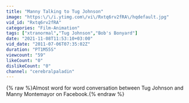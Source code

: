```yaml
---
title: "Manny Talking to Tug Johnson"
image: "https:\/\/i.ytimg.com\/vi\/Rxtq6rv2fRA\/hqdefault.jpg"
vid_id: "Rxtq6rv2fRA"
categories: "Film-Animation"
tags: ["xtranormal","Tug Johnson","Bob's Bonyard"]
date: "2021-11-08T11:53:10+03:00"
vid_date: "2011-07-06T07:35:02Z"
duration: "PT1M55S"
viewcount: "59"
likeCount: "0"
dislikeCount: "0"
channel: "cerebralpaladin"
---
```

{% raw %}Almost word for word conversation between Tug Johnson and Manny Montemayor on Facebook.{% endraw %}
